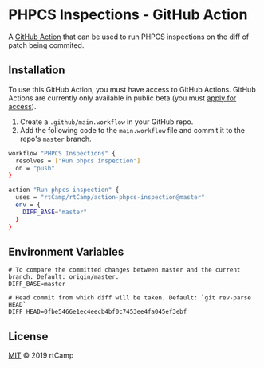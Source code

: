 # PHPCS Inspections - GitHub Action

A [GitHub Action](https://github.com/features/actions) that can be used to run PHPCS inspections on the diff of patch being commited.

## Installation

To use this GitHub Action, you must have access to GitHub Actions. GitHub Actions are currently only available in public beta (you must [apply for access](https://github.com/features/actions)).

1. Create a `.github/main.workflow` in your GitHub repo.
2. Add the following code to the `main.workflow` file and commit it to the repo's `master` branch.

```bash
workflow "PHPCS Inspections" {
  resolves = ["Run phpcs inspection"]
  on = "push"
}

action "Run phpcs inspection" {
  uses = "rtCamp/rtCamp/action-phpcs-inspection@master"
  env = {
    DIFF_BASE="master"
  }
}

```

## Environment Variables

```shell
# To compare the committed changes between master and the current branch. Default: origin/master.
DIFF_BASE=master

# Head commit from which diff will be taken. Default: `git rev-parse HEAD`
DIFF_HEAD=0fbe5466e1ec4eecb4bf0c7453ee4fa045ef3ebf
```

## License

[MIT](LICENSE) © 2019 rtCamp
